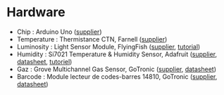 # Hardware

+ Chip : Arduino Uno ([supplier](https://store-usa.arduino.cc/products/arduino-uno-rev3))
+ Temperature : Thermistance CTN, Farnell ([supplier](https://fr.farnell.com/c/protections-electriques/thermistances/thermistances-ctn-de-compensation-mesure-de-temperature?st=thermistance%20ctn%2010%20Kohms))
+ Luminosity : Light Sensor Module, FlyingFish ([supplier](https://www.makerfabs.com/light-sensor-module.html), [tutorial](https://create.arduino.cc/projecthub/ingo-lohs/light-sensing-with-the-flying-fish-series-from-mh-0e51ab))
+ Humidity : Si7021 Temperature & Humidity Sensor, Adafruit ([supplier](https://www.adafruit.com/product/3251), [datasheet](https://cdn-learn.adafruit.com/assets/assets/000/035/931/original/Support_Documents_TechnicalDocs_Si7021-A20.pdf), [tutoriel](https://cdn-learn.adafruit.com/downloads/pdf/adafruit-si7021-temperature-plus-humidity-sensor.pdf))
+ Gaz : Grove Multichannel Gas Sensor, GoTronic ([supplier](https://www.gotronic.fr/art-capteur-de-gaz-grove-101020088-23825.htm#complte_desc), [datasheet](https://wiki.seeedstudio.com/Grove-Multichannel_Gas_Sensor/))
+ Barcode : Module lecteur de codes-barres 14810, GoTronic ([supplier](https://www.gotronic.fr/art-module-lecteur-de-codes-barres-14810-34233.htm#complte_desc), [datasheet](https://www.gotronic.fr/pj2-barcode-scanner-module-setting-manual-en-2641.pdf))
